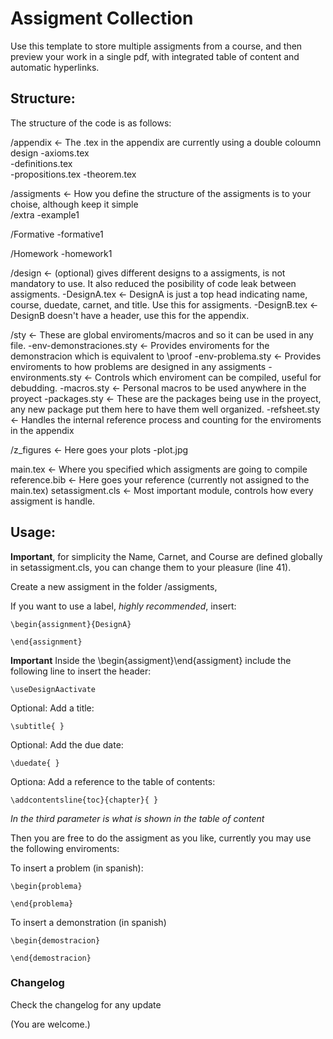 # Assigment Collection 

Use this template to store multiple assigments from a course, and then preview your work in a single pdf, with integrated table of content and automatic hyperlinks.

## Structure:

The structure of the code is as follows:

/appendix                                    <- The .tex in the appendix are currently using a double coloumn design
  -axioms.tex                       
  -definitions.tex                   
  -propositions.tex
  -theorem.tex

/assigments                                  <- How you define the structure of the assigments is to your choise, although keep it simple     
  /extra
    -example1
  
  /Formative
    -formative1
  
  /Homework
    -homework1

/design                                      <- (optional) gives different designs to a assigments, is not mandatory to use. It also reduced the posibility of code leak between assigments.
  -DesignA.tex                                    <- DesignA is just a top head indicating name, course, duedate, carnet, and title. Use this for assigments.
  -DesignB.tex                                    <- DesignB doesn't have a header, use this for the appendix.     

/sty                                         <- These are global enviroments/macros and so it can be used in any file.
  -env-demonstraciones.sty                   <- Provides enviroments for the demonstracion which is equivalent to \proof
  -env-problema.sty                          <- Provides enviroments to how problems are designed in any assigments
  -environments.sty                          <- Controls which enviroment can be compiled, useful for debudding.
  -macros.sty                                <- Personal macros to be used anywhere in the proyect
  -packages.sty                              <- These are the packages being use in the proyect, any new package put them here to have them well organized.
  -refsheet.sty                              <- Handles the internal reference process and counting for the enviroments in the appendix

/z_figures                                   <- Here goes your plots
  -plot.jpg                                    

main.tex                                     <- Where you specified which assigments are going to compile
reference.bib                                <- Here goes your reference (currently not assigned to the main.tex)
setassigment.cls                             <- Most important module, controls how every assigment is handle.


## Usage:

**Important**, for simplicity the Name, Carnet, and Course are defined globally in setassigment.cls, you can change them to your pleasure (line 41).

Create a new assigment in the folder /assigments,

If you want to use a label, *highly recommended*, insert:

```
\begin{assignment}{DesignA}

\end{assignment}
```

**Important** Inside the \begin{assigment}\end{assigment} include the following line to insert the header:

```
\useDesignAactivate
```

Optional:
Add a title:
```
\subtitle{ }
```

Optional:
Add the due date:

```
\duedate{ }
```

Optiona:
Add a reference to the table of contents:

```
\addcontentsline{toc}{chapter}{ }
```
*In the third parameter is what is shown in the table of content*

Then you are free to do the assigment as you like, currently you may use the following enviroments:

To insert a problem (in spanish):

```
\begin{problema}

\end{problema}
```

To insert a demonstration (in spanish)

```
\begin{demostracion}

\end{demostracion}
```

### Changelog

Check the changelog for any update 



(You are welcome.)
